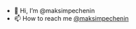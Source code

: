 - 👋 Hi, I’m @maksimpechenin
- 📫 How to reach me [@maksimpechenin](https://t.me/maksimpechenin) 

<!---
maksimpechenin/maksimpechenin is a ✨ special ✨ repository because its `README.md` (this file) appears on your GitHub profile.
You can click the Preview link to take a look at your changes.
--->
